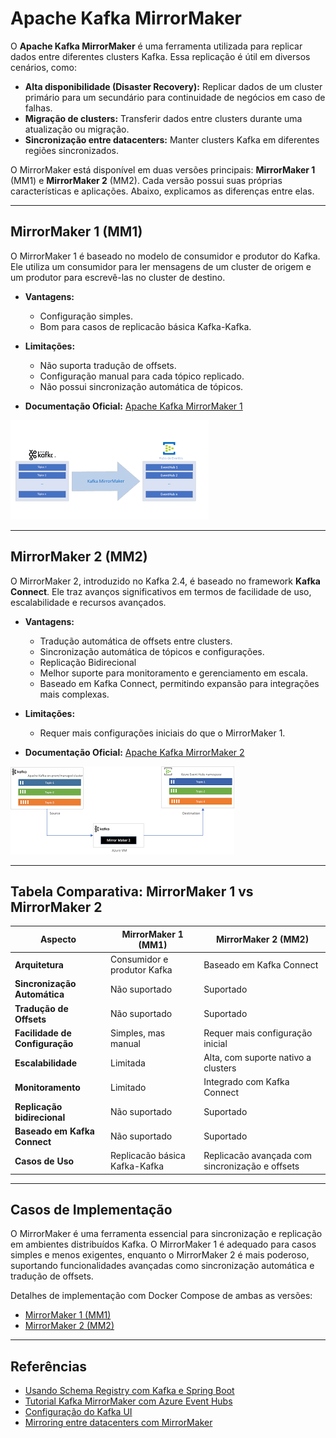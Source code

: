 # Apache Kafka MirrorMaker

O **Apache Kafka MirrorMaker** é uma ferramenta utilizada para replicar dados entre diferentes clusters Kafka. Essa replicação é útil em diversos cenários, como:

- **Alta disponibilidade (Disaster Recovery):** Replicar dados de um cluster primário para um secundário para continuidade de negócios em caso de falhas.
- **Migração de clusters:** Transferir dados entre clusters durante uma atualização ou migração.
- **Sincronização entre datacenters:** Manter clusters Kafka em diferentes regiões sincronizados.

O MirrorMaker está disponível em duas versões principais: **MirrorMaker 1** (MM1) e **MirrorMaker 2** (MM2). Cada versão possui suas próprias características e aplicações. Abaixo, explicamos as diferenças entre elas.

---

## **MirrorMaker 1 (MM1)**

O MirrorMaker 1 é baseado no modelo de consumidor e produtor do Kafka. Ele utiliza um consumidor para ler mensagens de um cluster de origem e um produtor para escrevê-las no cluster de destino.

- **Vantagens:**
    - Configuração simples.
    - Bom para casos de replicacão básica Kafka-Kafka.
- **Limitações:**
    - Não suporta tradução de offsets.
    - Configuração manual para cada tópico replicado.
    - Não possui sincronização automática de tópicos.

- **Documentação Oficial:** [Apache Kafka MirrorMaker 1](https://kafka.apache.org/documentation/#georeplication)


![mirror_maker_1.png](assets/mirror_maker_1.png)

---


## **MirrorMaker 2 (MM2)**

O MirrorMaker 2, introduzido no Kafka 2.4, é baseado no framework **Kafka Connect**. Ele traz avanços significativos em termos de facilidade de uso, escalabilidade e recursos avançados.

- **Vantagens:**
    - Tradução automática de offsets entre clusters.
    - Sincronização automática de tópicos e configurações.
    - Replicação Bidirecional
    - Melhor suporte para monitoramento e gerenciamento em escala.
    - Baseado em Kafka Connect, permitindo expansão para integrações mais complexas.
- **Limitações:**
    - Requer mais configurações iniciais do que o MirrorMaker 1.

- **Documentação Oficial:** [Apache Kafka MirrorMaker 2](https://kafka.apache.org/documentation/#mirrormaker-2)

![mirror_maker_2.png](assets/mirror_maker_2.png)

---

## **Tabela Comparativa: MirrorMaker 1 vs MirrorMaker 2**

| **Aspecto**                 | **MirrorMaker 1 (MM1)**      | **MirrorMaker 2 (MM2)**                         |
|-----------------------------|------------------------------|-------------------------------------------------|
| **Arquitetura**             | Consumidor e produtor Kafka  | Baseado em Kafka Connect                        |
| **Sincronização Automática** | Não suportado                | Suportado                                       |
| **Tradução de Offsets**     | Não suportado                | Suportado                                       |
| **Facilidade de Configuração** | Simples, mas manual          | Requer mais configuração inicial                |
| **Escalabilidade**          | Limitada                     | Alta, com suporte nativo a clusters             |
| **Monitoramento**           | Limitado                     | Integrado com Kafka Connect                     |
| **Replicação bidirecional**           | Não suportado                          | Suportado                                             |
| **Baseado em Kafka Connect**           | Não suportado                          | Suportado                                             |
| **Casos de Uso**            | Replicacão básica Kafka-Kafka | Replicacão avançada com sincronização e offsets |

---


## **Casos de Implementação**

O MirrorMaker é uma ferramenta essencial para sincronização e replicação em ambientes distribuídos Kafka. O MirrorMaker 1 é adequado para casos simples e menos exigentes, enquanto o MirrorMaker 2 é mais poderoso, suportando funcionalidades avançadas como sincronização automática e tradução de offsets.

Detalhes de implementação com Docker Compose de ambas as versões:

- [MirrorMaker 1 (MM1)](mm1)
- [MirrorMaker 2 (MM2)](mm2)

---

## **Referências**
- [Usando Schema Registry com Kafka e Spring Boot](https://santannaf.medium.com/usando-schema-registry-com-kafka-e-spring-boot-3-2-4-4c00181fcd22)
- [Tutorial Kafka MirrorMaker com Azure Event Hubs](https://learn.microsoft.com/pt-br/azure/event-hubs/event-hubs-kafka-mirror-maker-tutorial_)
- [Configuração do Kafka UI](https://docs.kafka-ui.provectus.io/configuration/configuration-wizard)
- [Mirroring entre datacenters com MirrorMaker](https://medium.com/dev-cave/mirroring-entre-datacenters-com-mirrormaker-parte-ii-55b37954de74)
